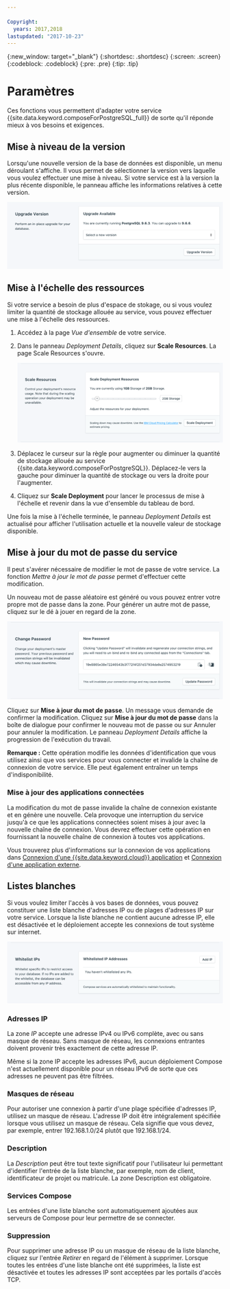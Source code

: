 ```yaml
---

Copyright:
  years: 2017,2018
lastupdated: "2017-10-23"
---
```


{:new_window: target="_blank"}
{:shortdesc: .shortdesc}
{:screen: .screen}
{:codeblock: .codeblock}
{:pre: .pre}
{:tip: .tip}

# Paramètres

Ces fonctions vous permettent d'adapter votre service {{site.data.keyword.composeForPostgreSQL_full}} de sorte qu'il réponde mieux à vos besoins et exigences.


## Mise à niveau de la version

Lorsqu'une nouvelle version de la base de données est disponible, un menu déroulant s'affiche. Il vous permet de sélectionner la version vers laquelle vous voulez effectuer une mise à niveau. Si votre service est à la version la plus récente disponible, le panneau affiche les informations relatives à cette version.

![Panneau Version](./images/postgres-version-show.png "Panneau Version")


## Mise à l'échelle des ressources

Si votre service a besoin de plus d'espace de stokage, ou si vous voulez limiter la quantité de stockage allouée au service, vous pouvez effectuer une mise à l'échelle des ressources.

1. Accédez à la page _Vue d'ensemble_ de votre service.
2. Dans le panneau _Deployment Details_, cliquez sur **Scale Resources**. La page Scale Resources s'ouvre.

    ![Page Scale Resources](./images/postgres-scale-show.png "Page Scale Resources")

3. Déplacez le curseur sur la règle pour augmenter ou diminuer la quantité de stockage allouée au service {{site.data.keyword.composeForPostgreSQL}}. Déplacez-le vers la gauche pour diminuer la quantité de stockage ou vers la droite pour l'augmenter.
4. Cliquez sur **Scale Deployment** pour lancer le processus de mise à l'échelle et revenir dans la vue d'ensemble du tableau de bord. 

Une fois la mise à l'échelle terminée, le panneau _Deployment Details_ est actualisé pour afficher l'utilisation actuelle et la nouvelle valeur de stockage disponible.


## Mise à jour du mot de passe du service

Il peut s'avérer nécessaire de modifier le mot de passe de votre service. La fonction _Mettre à jour le mot de passe_ permet d'effectuer cette modification. 

Un nouveau mot de passe aléatoire est généré ou vous pouvez entrer votre propre mot de passe dans la zone. Pour générer un autre mot de passe, cliquez sur le dé à jouer en regard de la zone. 
  
![Mise à jour du mot de passe PostgreSQL](./images/postgres-update-password.png "Générateur de mot de passe automatique")

Cliquez sur **Mise à jour du mot de passe**. Un message vous demande de confirmer la modification. Cliquez sur **Mise à jour du mot de passe** dans la boîte de dialogue pour confirmer le nouveau mot de passe ou sur Annuler pour annuler la modification. Le panneau _Deployment Details_ affiche la progression de l'exécution du travail.

**Remarque :** Cette opération modifie les données d'identification que vous utilisez ainsi que vos services pour vous connecter et invalide la chaîne de connexion de votre service. Elle peut également entraîner un temps d'indisponibilité.

### Mise à jour des applications connectées

La modification du mot de passe invalide la chaîne de connexion existante et en génère une nouvelle. Cela provoque une interruption du service jusqu'à ce que les applications connectées soient mises à jour avec la nouvelle chaîne de connexion. Vous devrez effectuer cette opération en fournissant la nouvelle chaîne de connexion à toutes vos applications.

Vous trouverez plus d'informations sur la connexion de vos applications dans [Connexion d'une {{site.data.keyword.cloud}} application](./connecting-bluemix-app.html)
et [Connexion d'une application externe](./connecting-external.html).


## Listes blanches

Si vous voulez limiter l'accès à vos bases de données, vous pouvez constituer une liste blanche d'adresses IP ou de plages d'adresses IP sur votre service. Lorsque la liste blanche ne contient aucune adresse IP, elle est désactivée et le déploiement accepte les connexions de tout système sur internet.

![Adresses IP mises en liste blanche](./images/postgres-whitelist-show.png "Zones d'une liste blanche.")

### Adresses IP
La zone *IP* accepte une adresse IPv4 ou IPv6 complète, avec ou sans masque de réseau. Sans masque de réseau, les connexions entrantes doivent provenir très exactement de cette adresse IP. 

Même si la zone IP accepte les adresses IPv6, aucun déploiement Compose n'est actuellement disponible pour un réseau IPv6 de sorte que ces adresses ne peuvent pas être filtrées.

### Masques de réseau
Pour autoriser une connexion à partir d'une plage spécifiée d'adresses IP, utilisez un masque de réseau. L'adresse IP doit être intégralement spécifiée lorsque vous utilisez un masque de réseau. Cela signifie que vous devez, par exemple, entrer 192.168.1.0/24 plutôt que 192.168.1/24.

### Description
La *Description* peut être tout texte significatif pour l'utilisateur lui permettant d'identifier l'entrée de la liste blanche, par exemple, nom de client, identificateur de projet ou matricule. La zone Description est obligatoire.

### Services Compose
Les entrées d'une liste blanche sont automatiquement ajoutées aux serveurs de Compose pour leur permettre de se connecter.

### Suppression
Pour supprimer une adresse IP ou un masque de réseau de la liste blanche, cliquez sur l'entrée *Retirer* en regard de l'élément à supprimer.
Lorsque toutes les entrées d'une liste blanche ont été supprimées, la liste est désactivée et toutes les adresses IP sont acceptées par les portails d'accès TCP.
